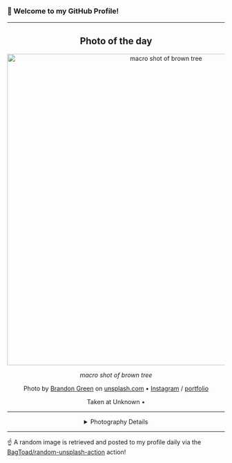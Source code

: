 ### 👋 Welcome to my GitHub Profile!

----
<div align="center">

## Photo of the day
  
  <a href="https://unsplash.com/photos/macro-shot-of-brown-tree-GEyXGTY2e9w"><img width="720" src="https://images.unsplash.com/photo-1501084291732-13b1ba8f0ebc?crop=entropy&cs=tinysrgb&fit=max&fm=jpg&ixid=M3w1OTQ0OTd8MHwxfHJhbmRvbXx8fHx8fHx8fDE3MjY5ODUyNjd8&ixlib=rb-4.0.3&q=80&w=1080" alt="macro shot of brown tree"></a>
  
  <em>macro shot of brown tree</em>
  
  <em></em>

  Photo by [Brandon Green](https://500px.com/brandon80) on [unsplash.com](https://unsplash.com/) • [Instagram](https://instagram.com/brand_green) / [portfolio](https://500px.com/brandon80)
  
  Taken at Unknown • 
  
  ---
  
<details>
<summary>Photography Details</summary>
  
| Parameter     | Value |
| ------------- | ----- |
| Camera Model  | ILCE-7M2 |
| Exposure Time | 1/15 |
| Aperture      | 8.0 |
| Focal Length  | 14.0 |
| ISO           | 1600 |
| Location      | Unknown (null) |
| Coordinates   | Latitude null, Longitude null |

</details>

</div>

----

☝️ A random image is retrieved and posted to my profile daily via the [BagToad/random-unsplash-action](https://github.com/BagToad/random-unsplash-action) action!
